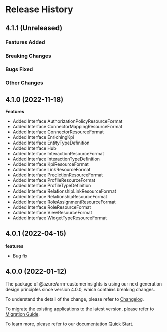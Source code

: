 # Release History

## 4.1.1 (Unreleased)

### Features Added

### Breaking Changes

### Bugs Fixed

### Other Changes

## 4.1.0 (2022-11-18)
    
**Features**

  - Added Interface AuthorizationPolicyResourceFormat
  - Added Interface ConnectorMappingResourceFormat
  - Added Interface ConnectorResourceFormat
  - Added Interface EnrichingKpi
  - Added Interface EntityTypeDefinition
  - Added Interface Hub
  - Added Interface InteractionResourceFormat
  - Added Interface InteractionTypeDefinition
  - Added Interface KpiResourceFormat
  - Added Interface LinkResourceFormat
  - Added Interface PredictionResourceFormat
  - Added Interface ProfileResourceFormat
  - Added Interface ProfileTypeDefinition
  - Added Interface RelationshipLinkResourceFormat
  - Added Interface RelationshipResourceFormat
  - Added Interface RoleAssignmentResourceFormat
  - Added Interface RoleResourceFormat
  - Added Interface ViewResourceFormat
  - Added Interface WidgetTypeResourceFormat
    
## 4.0.1 (2022-04-15)

**features**

  - Bug fix

## 4.0.0 (2022-01-12)

The package of @azure/arm-customerinsights is using our next generation design principles since version 4.0.0, which contains breaking changes.

To understand the detail of the change, please refer to [Changelog](https://aka.ms/js-track2-changelog).

To migrate the existing applications to the latest version, please refer to [Migration Guide](https://aka.ms/js-track2-migration-guide).

To learn more, please refer to our documentation [Quick Start](https://aka.ms/js-track2-quickstart).